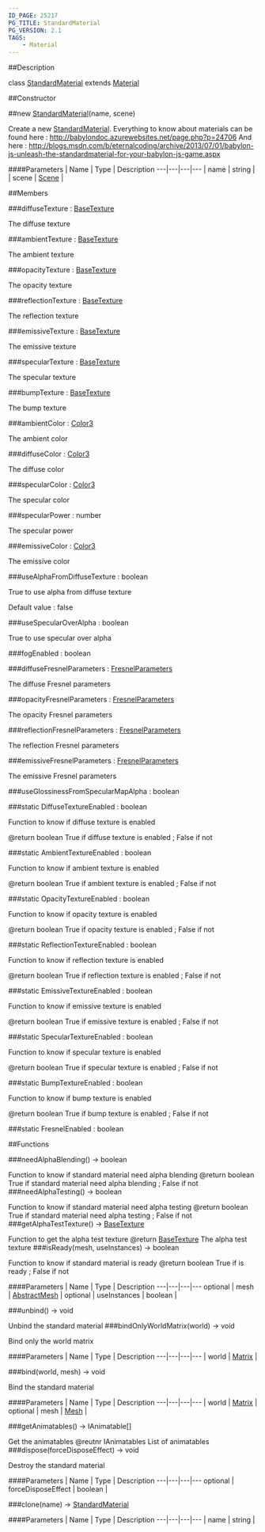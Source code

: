 ```yaml
---
ID_PAGE: 25217
PG_TITLE: StandardMaterial
PG_VERSION: 2.1
TAGS:
    - Material
---
```

##Description

class [StandardMaterial](/classes/2.2-alpha/StandardMaterial) extends [Material](/classes/2.2-alpha/Material)



##Constructor

##new [StandardMaterial](/classes/2.2-alpha/StandardMaterial)(name, scene)

Create a new [StandardMaterial](/classes/2.2-alpha/StandardMaterial).
Everything to know about materials can be found here : http://babylondoc.azurewebsites.net/page.php?p=24706
And here : http://blogs.msdn.com/b/eternalcoding/archive/2013/07/01/babylon-js-unleash-the-standardmaterial-for-your-babylon-js-game.aspx

####Parameters
 | Name | Type | Description
---|---|---|---
 | name | string | 
 | scene | [Scene](/classes/2.2-alpha/Scene) | 

##Members

###diffuseTexture : [BaseTexture](/classes/2.2-alpha/BaseTexture)

The diffuse texture

###ambientTexture : [BaseTexture](/classes/2.2-alpha/BaseTexture)

The ambient texture

###opacityTexture : [BaseTexture](/classes/2.2-alpha/BaseTexture)

The opacity texture

###reflectionTexture : [BaseTexture](/classes/2.2-alpha/BaseTexture)

The reflection texture

###emissiveTexture : [BaseTexture](/classes/2.2-alpha/BaseTexture)

The emissive texture

###specularTexture : [BaseTexture](/classes/2.2-alpha/BaseTexture)

The specular texture

###bumpTexture : [BaseTexture](/classes/2.2-alpha/BaseTexture)

The bump texture

###ambientColor : [Color3](/classes/2.2-alpha/Color3)

The ambient color

###diffuseColor : [Color3](/classes/2.2-alpha/Color3)

The diffuse color

###specularColor : [Color3](/classes/2.2-alpha/Color3)

The specular color

###specularPower : number

The specular power

###emissiveColor : [Color3](/classes/2.2-alpha/Color3)

The emissive color

###useAlphaFromDiffuseTexture : boolean

True to use alpha from diffuse texture

Default value : false

###useSpecularOverAlpha : boolean

True to use specular over alpha

###fogEnabled : boolean



###diffuseFresnelParameters : [FresnelParameters](/classes/2.2-alpha/FresnelParameters)

The diffuse Fresnel parameters

###opacityFresnelParameters : [FresnelParameters](/classes/2.2-alpha/FresnelParameters)

The opacity Fresnel parameters

###reflectionFresnelParameters : [FresnelParameters](/classes/2.2-alpha/FresnelParameters)

The reflection Fresnel parameters

###emissiveFresnelParameters : [FresnelParameters](/classes/2.2-alpha/FresnelParameters)

The emissive Fresnel parameters

###useGlossinessFromSpecularMapAlpha : boolean



###static DiffuseTextureEnabled : boolean

Function to know if diffuse texture is enabled

@return boolean True if diffuse texture is enabled ; False if not

###static AmbientTextureEnabled : boolean

Function to know if ambient texture is enabled

@return boolean True if ambient texture is enabled ; False if not

###static OpacityTextureEnabled : boolean

Function to know if opacity texture is enabled

@return boolean True if opacity texture is enabled ; False if not

###static ReflectionTextureEnabled : boolean

Function to know if reflection texture is enabled

@return boolean True if reflection texture is enabled ; False if not

###static EmissiveTextureEnabled : boolean

Function to know if emissive texture is enabled

@return boolean True if emissive texture is enabled ; False if not

###static SpecularTextureEnabled : boolean

Function to know if specular texture is enabled

@return boolean True if specular texture is enabled ; False if not

###static BumpTextureEnabled : boolean

Function to know if bump texture is enabled

@return boolean True if bump texture is enabled ; False if not

###static FresnelEnabled : boolean



##Functions

###needAlphaBlending() &rarr; boolean

Function to know if standard material need alpha blending
@return boolean True if standard material need alpha blending ; False if not
###needAlphaTesting() &rarr; boolean

Function to know if standard material need alpha testing
@return boolean True if standard material need alpha testing ; False if not
###getAlphaTestTexture() &rarr; [BaseTexture](/classes/2.2-alpha/BaseTexture)

Function to get the alpha test texture
@return [BaseTexture](/classes/2.2-alpha/BaseTexture) The alpha test texture
###isReady(mesh, useInstances) &rarr; boolean

Function to know if standard material is ready
@return boolean True if is ready ; False if not

####Parameters
 | Name | Type | Description
---|---|---|---
optional | mesh | [AbstractMesh](/classes/2.2-alpha/AbstractMesh) | 
optional | useInstances | boolean | 

###unbind() &rarr; void

Unbind the standard material
###bindOnlyWorldMatrix(world) &rarr; void

Bind only the world matrix

####Parameters
 | Name | Type | Description
---|---|---|---
 | world | [Matrix](/classes/2.2-alpha/Matrix) | 

###bind(world, mesh) &rarr; void

Bind the standard material

####Parameters
 | Name | Type | Description
---|---|---|---
 | world | [Matrix](/classes/2.2-alpha/Matrix) | 
optional | mesh | [Mesh](/classes/2.2-alpha/Mesh) | 

###getAnimatables() &rarr; IAnimatable[]

Get the animatables
@reutnr IAnimatables List of animatables
###dispose(forceDisposeEffect) &rarr; void

Destroy the standard material

####Parameters
 | Name | Type | Description
---|---|---|---
optional | forceDisposeEffect | boolean | 

###clone(name) &rarr; [StandardMaterial](/classes/2.2-alpha/StandardMaterial)



####Parameters
 | Name | Type | Description
---|---|---|---
 | name | string | 

